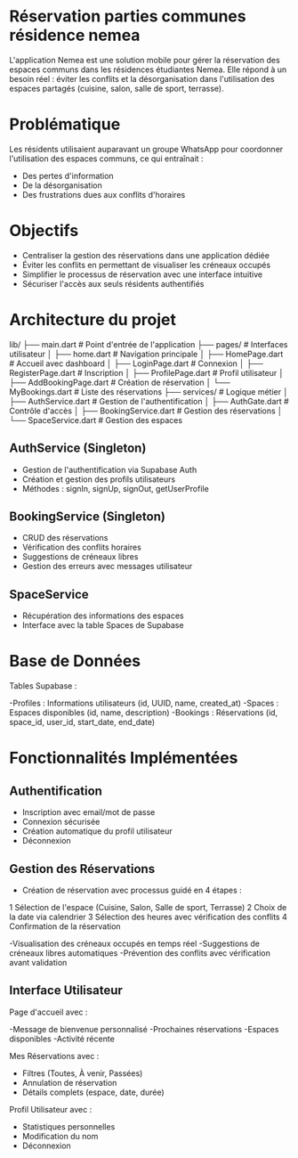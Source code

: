 # Réservation parties communes résidence nemea
L'application Nemea est une solution mobile pour gérer la réservation des espaces communs dans les résidences étudiantes Nemea. Elle répond à un besoin réel : éviter les conflits et la désorganisation dans l'utilisation des espaces partagés (cuisine, salon, salle de sport, terrasse).

# Problématique
Les résidents utilisaient auparavant un groupe WhatsApp pour coordonner l'utilisation des espaces communs, ce qui entraînait :
* Des pertes d'information
* De la désorganisation
* Des frustrations dues aux conflits d'horaires

# Objectifs
- Centraliser la gestion des réservations dans une application dédiée
- Éviter les conflits en permettant de visualiser les créneaux occupés
- Simplifier le processus de réservation avec une interface intuitive
- Sécuriser l'accès aux seuls résidents authentifiés

# Architecture du projet 

lib/
├── main.dart                 # Point d'entrée de l'application
├── pages/                    # Interfaces utilisateur
│   ├── home.dart            # Navigation principale
│   ├── HomePage.dart        # Accueil avec dashboard
│   ├── LoginPage.dart       # Connexion
│   ├── RegisterPage.dart    # Inscription
│   ├── ProfilePage.dart     # Profil utilisateur
│   ├── AddBookingPage.dart  # Création de réservation
│   └── MyBookings.dart      # Liste des réservations
├── services/                 # Logique métier
│   ├── AuthService.dart     # Gestion de l'authentification
│   ├── AuthGate.dart        # Contrôle d'accès
│   ├── BookingService.dart  # Gestion des réservations
│   └── SpaceService.dart    # Gestion des espaces


## AuthService (Singleton)

- Gestion de l'authentification via Supabase Auth
- Création et gestion des profils utilisateurs
- Méthodes : signIn, signUp, signOut, getUserProfile

## BookingService (Singleton)

- CRUD des réservations
- Vérification des conflits horaires
- Suggestions de créneaux libres
- Gestion des erreurs avec messages utilisateur

## SpaceService

- Récupération des informations des espaces
- Interface avec la table Spaces de Supabase

# Base de Données
   Tables Supabase :

-Profiles : Informations utilisateurs (id, UUID, name, created_at)
-Spaces : Espaces disponibles (id, name, description)
-Bookings : Réservations (id, space_id, user_id, start_date, end_date)

# Fonctionnalités Implémentées
## Authentification

- Inscription avec email/mot de passe
- Connexion sécurisée
- Création automatique du profil utilisateur
- Déconnexion

## Gestion des Réservations

- Création de réservation avec processus guidé en 4 étapes :

1 Sélection de l'espace (Cuisine, Salon, Salle de sport, Terrasse)
2 Choix de la date via calendrier
3 Sélection des heures avec vérification des conflits
4 Confirmation de la réservation

-Visualisation des créneaux occupés en temps réel
-Suggestions de créneaux libres automatiques
-Prévention des conflits avec vérification avant validation

## Interface Utilisateur

Page d'accueil avec :

-Message de bienvenue personnalisé
-Prochaines réservations
-Espaces disponibles
-Activité récente


Mes Réservations avec :

- Filtres (Toutes, À venir, Passées)
- Annulation de réservation
- Détails complets (espace, date, durée)


Profil Utilisateur avec :

- Statistiques personnelles
- Modification du nom
- Déconnexion
